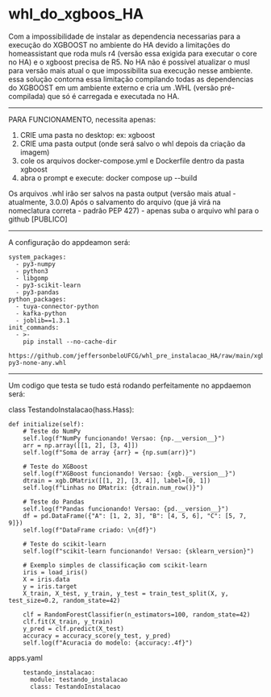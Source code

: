 # whl_do_xgboos_HA
Com a impossibilidade de instalar as dependencia necessarias para a execução do XGBOOST no ambiente do HA devido a limitações do homeassistant que roda muls r4 (versão essa exigida para executar o core no HA) e o xgboost precisa de R5. No HA não é possível atualizar o musl para versão mais atual o que impossibilita sua execução nesse ambiente. essa solução contorna essa limitação compilando todas as dependencias do XGBOOST em um ambiente externo e cria um .WHL (versão pré-compilada) que só é carregada e executada no HA.  

--------------------
PARA FUNCIONAMENTO, necessita apenas:

1) CRIE uma pasta no desktop: ex: xgboost
2) CRIE uma pasta output (onde será salvo o whl depois da criação da imagem)
3) cole os arquivos docker-compose.yml e Dockerfile dentro da pasta xgboost
4) abra o prompt e execute: docker compose up --build

Os arquivos .whl irão ser salvos na pasta output (versão mais atual - atualmente, 3.0.0)
Após o salvamento do arquivo (que já virá na nomeclatura correta - padrão PEP 427) - apenas suba o arquivo whl para o github [PUBLICO]

------------

A configuração do appdeamon será: 


    system_packages:
      - py3-numpy
      - python3
      - libgomp
      - py3-scikit-learn
      - py3-pandas
    python_packages:
      - tuya-connector-python
      - kafka-python
      - joblib==1.3.1
    init_commands:
      - >-
        pip install --no-cache-dir
        https://github.com/jeffersonbeloUFCG/whl_pre_instalacao_HA/raw/main/xgboost_3.0.0-py3-none-any.whl

----------

Um codigo que testa se tudo está rodando perfeitamente no appdaemon será: 

class TestandoInstalacao(hass.Hass):

    def initialize(self):
        # Teste do NumPy
        self.log(f"NumPy funcionando! Versao: {np.__version__}")
        arr = np.array([[1, 2], [3, 4]])
        self.log(f"Soma de array {arr} = {np.sum(arr)}")

        # Teste do XGBoost
        self.log(f"XGBoost funcionando! Versao: {xgb.__version__}")
        dtrain = xgb.DMatrix([[1, 2], [3, 4]], label=[0, 1])
        self.log(f"Linhas no DMatrix: {dtrain.num_row()}")

        # Teste do Pandas
        self.log(f"Pandas funcionando! Versao: {pd.__version__}")
        df = pd.DataFrame({"A": [1, 2, 3], "B": [4, 5, 6], "C": [5, 7, 9]})
        self.log(f"DataFrame criado: \n{df}")

        # Teste do scikit-learn
        self.log(f"scikit-learn funcionando! Versao: {sklearn_version}")
        
        # Exemplo simples de classificação com scikit-learn
        iris = load_iris()
        X = iris.data
        y = iris.target
        X_train, X_test, y_train, y_test = train_test_split(X, y, test_size=0.2, random_state=42)
        
        clf = RandomForestClassifier(n_estimators=100, random_state=42)
        clf.fit(X_train, y_train)
        y_pred = clf.predict(X_test)
        accuracy = accuracy_score(y_test, y_pred)
        self.log(f"Acuracia do modelo: {accuracy:.4f}")
  
apps.yaml

        testando_instalacao:
          module: testando_instalacao
          class: TestandoInstalacao
